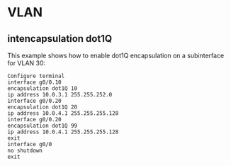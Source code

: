 # VLAN

## intencapsulation dot1Q

This example shows how to enable dot1Q encapsulation on a subinterface for VLAN 30:



```text
Configure terminal
interface g0/0.10
encapsulation dot1Q 10
ip address 10.0.3.1 255.255.252.0
interface g0/0.20
encapsulation dot1Q 20
ip address 10.0.4.1 255.255.255.128
interface g0/0.20
encapsulation dot1Q 99
ip address 10.0.4.1 255.255.255.128
exit
interface g0/0
no shutdown
exit

```

